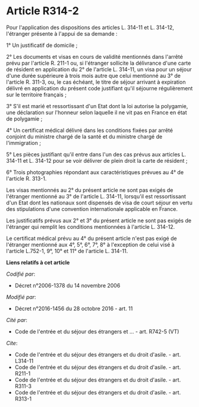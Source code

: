# Article R314-2

Pour l'application des dispositions des articles L. 314-11 et L. 314-12, l'étranger présente à l'appui de sa demande : 

1° Un justificatif de domicile ; 

2° Les documents et visas en cours de validité mentionnés dans l'arrêté prévu par l'article R. 211-1 ou, si l'étranger
sollicite la délivrance d'une carte de résident en application du 2° de l'article L. 314-11, un visa pour un séjour d'une
durée supérieure à trois mois autre que celui mentionné au 3° de l'article R. 311-3, ou, le cas échéant, le titre de séjour
arrivant à expiration délivré en application du présent code justifiant qu'il séjourne régulièrement sur le territoire
français ; 

3° S'il est marié et ressortissant d'un Etat dont la loi autorise la polygamie, une déclaration sur l'honneur selon laquelle
il ne vit pas en France en état de polygamie ; 

4° Un certificat médical délivré dans les conditions fixées par arrêté conjoint du ministre chargé de la santé et du ministre
chargé de l'immigration ; 

5° Les pièces justifiant qu'il entre dans l'un des cas prévus aux articles L. 314-11 et L. 314-12 pour se voir délivrer de
plein droit la carte de résident ; 

6° Trois photographies répondant aux caractéristiques prévues au 4° de l'article R. 313-1. 

Les visas mentionnés au 2° du présent article ne sont pas exigés de l'étranger mentionné au 3° de l'article L. 314-11,
lorsqu'il est ressortissant d'un Etat dont les nationaux sont dispensés de visa de court séjour en vertu des stipulations
d'une convention internationale applicable en France. 

Les justificatifs prévus aux 2° et 3° du présent article ne sont pas exigés de l'étranger qui remplit les conditions
mentionnées à l'article L. 314-12. 

Le certificat médical prévu au 4° du présent article n'est pas exigé de l'étranger mentionné aux 4°, 5°, 6°, 7°, 8° à
l'exception de celui visé à l'article L.752-1, 9°, 10° et 11° de l'article L. 314-11.

**Liens relatifs à cet article**

_Codifié par_:

  - Décret n°2006-1378 du 14 novembre 2006

_Modifié par_:

  - Décret n°2016-1456 du 28 octobre 2016 - art. 11

_Cité par_:

  - Code de l'entrée et du séjour des étrangers et ... - art. R742-5 (VT)

_Cite_:

  - Code de l'entrée et du séjour des étrangers et du droit d'asile. - art. L314-11
  - Code de l'entrée et du séjour des étrangers et du droit d'asile. - art. R211-1
  - Code de l'entrée et du séjour des étrangers et du droit d'asile. - art. R311-3
  - Code de l'entrée et du séjour des étrangers et du droit d'asile. - art. R313-1
